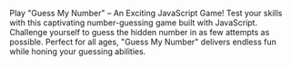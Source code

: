 Play "Guess My Number" – An Exciting JavaScript Game! Test your skills with this captivating number-guessing game built with JavaScript. Challenge yourself to guess the hidden number in as few attempts as possible. Perfect for all ages, "Guess My Number" delivers endless fun while honing your guessing abilities.

